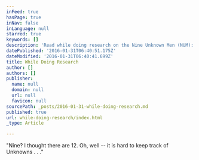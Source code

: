```yaml
---
inFeed: true
hasPage: true
inNav: false
inLanguage: null
starred: true
keywords: []
description: 'Read while doing research on the Nine Unknown Men (NUM):'
datePublished: '2016-01-31T06:40:51.175Z'
dateModified: '2016-01-31T06:40:41.699Z'
title: While Doing Research
author: []
authors: []
publisher:
  name: null
  domain: null
  url: null
  favicon: null
sourcePath: _posts/2016-01-31-while-doing-research.md
published: true
url: while-doing-research/index.html
_type: Article

---
```

"Nine? I thought there are 12\. Oh, well -- it is hard to keep track of Unknowns . . ."